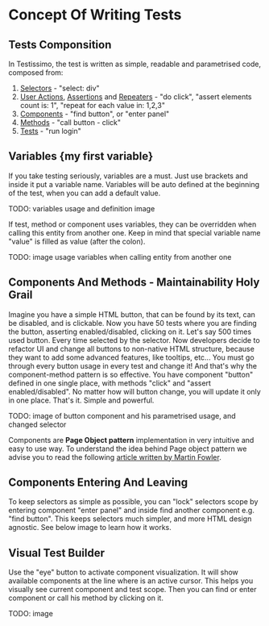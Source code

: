 # Concept Of Writing Tests

## Tests Componsition

In Testissimo, the test is written as simple, readable and parametrised code, composed from:
1. [Selectors](#/selectors) - "select: div"
2. [User Actions](#/actions-assertions-and-repeaters), [Assertions](#/actions-assertions-and-repeaters) and [Repeaters](#/actions-assertions-and-repeaters) - "do click",  "assert elements count is: 1", "repeat for each value in: 1,2,3" 
3. [Components](#/components-and-methods) - "find button", or "enter panel"
4. [Methods](#/components-and-methods) - "call button - click"
5. [Tests](#/tests) - "run login"

## Variables {my first variable}

If you take testing seriously, variables are a must. Just use brackets and inside it put a variable name. Variables will be auto defined at the beginning of the test, when you can add a default value. 

TODO: variables usage and definition image

If test, method or component uses variables, they can be overridden when calling this entity from another one. Keep in mind that special variable name "value" is filled as value (after the colon).

TODO: image usage variables when calling entity from another one

## Components And Methods - Maintainability Holy Grail

Imagine you have a simple HTML button, that can be found by its text, can be disabled, and is clickable. Now you have 50 tests where you are finding the button, asserting enabled/disabled, clicking on it. Let's say 500 times used button. Every time selected by the selector. Now developers decide to refactor UI and change all buttons to non-native HTML structure, because they want to add some advanced features, like tooltips, etc... You must go through every button usage in every test and change it! And that's why the component-method pattern is so effective. You have component "button" defined in one single place, with methods "click" and "assert enabled/disabled". No matter how will button change, you will update it only in one place. That's it. Simple and powerful.

TODO: image of button component and his parametrised usage, and changed selector

Components are **Page Object pattern** implementation in very intuitive and easy to use way. To understand the idea behind Page object pattern we advise you to read the following [article written by Martin Fowler](https://martinfowler.com/bliki/PageObject.html).

## Components Entering And Leaving

To keep selectors as simple as possible, you can "lock" selectors scope by entering component "enter panel" and inside find another component e.g. "find button". This keeps selectors much simpler, and more HTML design agnostic. See below image to learn how it works.

## Visual Test Builder

Use the "eye" button to activate component visualization. It will show available components at the line where is an active cursor. This helps you visually see current component and test scope. Then you can find or enter component or call his method by clicking on it.

TODO: image
